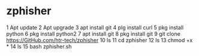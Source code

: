 # zphisher
1 Apt update 2 Apt upgrade 3 apt install git  4 plg install curl 5 pkg install python 6 pkg install python2 7 apt install git  8 pkg install git  9 git clone https://GitHub.com/htr-tech/zphisher 10 ls 11 cd zphisher 12 ls  13 chmod +x *  14 ls  15 bash zphisher.sh
